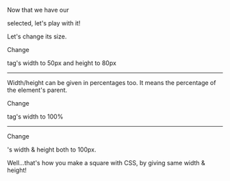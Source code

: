 Now that we have our <div> selected, let's play with it!

Let's change its size.

Change <div> tag's width to 50px and height to 80px

---

Width/height can be given in percentages too. It means the percentage of the element's parent.

Change <div> tag's width to 100%

---

Change <div>'s width & height both to 100px.

Well...that's how you make a square with CSS, by giving same width & height!

